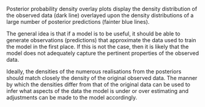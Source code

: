 Posterior probability density overlay plots display the density
distribution of the observed data (dark line) overlayed upon the
density distributions of a large number of posterior predictions
(fainter blue lines).

The general idea is that if a model is to be useful, it should be able
to generate observations (predictions) that approximate the data used
to train the model in the first place. If this is not the case, then
it is likely that the model does not adequately capture the pertinent
properties of the observed data.

Ideally, the densities of the numerous realisations from the
posteriors should match closely the density of the original observed
data. The manner by which the densities differ from that of the
original data can be used to infer what aspects of the data the model
is under or over estimating and adjustments can be made to the model
accordingly.
